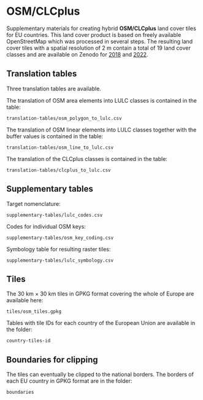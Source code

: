 # OSM/CLCplus
Supplementary materials for creating hybrid **OSM/CLCplus** land cover tiles for EU countries. This land cover product is based on freely available OpenStreetMap which was processed in several steps. The resulting land cover tiles with a spatial resolution of 2 m contain a total of 19 land cover classes and are available on Zenodo for [2018](https://zenodo.org/records/15039460) and [2022](https://doi.org/10.5281/zenodo.15639392).

## Translation tables
Three translation tables are available.

The translation of OSM area elements into LULC classes is contained in the table:

``translation-tables/osm_polygon_to_lulc.csv``

The translation of OSM linear elements into LULC classes together with the buffer values is contained in the table:

``translation-tables/osm_line_to_lulc.csv``

The translation of the CLCplus classes is contained in the table:

``translation-tables/clcplus_to_lulc.csv``

## Supplementary tables
Target nomenclature:

``supplementary-tables/lulc_codes.csv``

Codes for individual OSM keys:

``supplementary-tables/osm_key_coding.csv``

Symbology table for resulting raster tiles:

``supplementary-tables/lulc_symbology.csv``

## Tiles
The 30 km × 30 km tiles in GPKG format covering the whole of Europe are available here:

``tiles/osm_tiles.gpkg``

Tables with tile IDs for each country of the European Union are available in the folder:

``country-tiles-id``

## Boundaries for clipping
The tiles can eventually be clipped to the national borders. The borders of each EU country in GPKG format are in the folder:

``boundaries``
